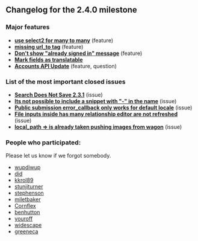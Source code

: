 ## Changelog for the 2.4.0 milestone

### Major features

* **[use select2 for many to many](https://github.com/locomotivecms/engine/issues/838)** (feature)
* **[missing url_to tag](https://github.com/locomotivecms/engine/issues/837)** (feature)
* **[Don't show "already signed in" message](https://github.com/locomotivecms/engine/issues/815)** (feature)
* **[Mark fields as translatable](https://github.com/locomotivecms/engine/pull/710)**
* **[Accounts API Update](https://github.com/locomotivecms/engine/issues/594)** (feature, question)

### List of the most important closed issues

* **[Search Does Not Save 2.3.1](https://github.com/locomotivecms/engine/issues/836)** (issue)
* **[Its not possible to include a snippet with "-" in the name](https://github.com/locomotivecms/engine/issues/831)** (issue)
* **[Public submission error_callback only works for default locale](https://github.com/locomotivecms/engine/issues/845)** (issue)
* **[File inputs inside has many relationship editor are not refreshed](https://github.com/locomotivecms/engine/issues/844)** (issue)
* **[local_path => is already taken pushing images from wagon](https://github.com/locomotivecms/engine/issues/824)** (issue)


### People who participated:

Please let us know if we forgot somebody.

* [wupdiwup](https://github.com/wupdiwup)
* [did](https://github.com/did)
* [kkrol89](https://github.com/kkrol89)
* [stunjiturner](https://github.com/stunjiturner)
* [stephenson](https://github.com/stephenson)
* [miletbaker](https://github.com/miletbaker)
* [Cornflex](https://github.com/Cornflex)
* [benhutton](https://github.com/benhutton)
* [youroff](https://github.com/youroff)
* [widescape](https://github.com/widescape)
* [greeneca](https://github.com/greeneca)